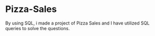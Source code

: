 # Pizza-Sales
By using SQL, i made a project of Pizza Sales and I have utilized SQL queries to solve the questions. 
